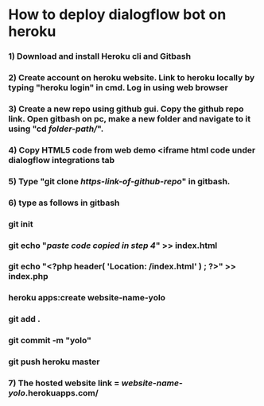 # How to deploy dialogflow bot on heroku
### 1) Download and install Heroku cli and Gitbash 
### 2) Create account on heroku website. Link to heroku locally by typing "heroku login" in cmd. Log in using web browser
### 3) Create a new repo using github gui. Copy the github repo link. Open gitbash on pc, make a new folder and navigate to it using "cd *folder-path/*".
### 4) Copy HTML5 code from web demo <iframe html code under dialogflow integrations tab 
### 5) Type "git clone *https-link-of-github-repo*" in gitbash.
### 6) type as follows in gitbash
###    git init
###    git echo "*paste code copied in step 4*" >> index.html
###    git echo "\<?php header( 'Location: /index.html' ) ;  ?>" >> index.php
###    heroku apps:create website-name-yolo
###    git add .
###    git commit -m "yolo"
###    git push heroku master
### 7) The hosted website link = *website-name-yolo*.herokuapps.com/
